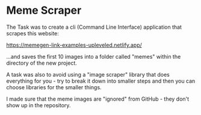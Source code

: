# Meme Scraper

The Task was to create a cli (Command Line Interface) application that scrapes this website:

https://memegen-link-examples-upleveled.netlify.app/

...and saves the first 10 images into a folder called "memes" within the directory of the new project.

A task was also to avoid using a "image scraper" library that does everything for you - try to break it down into smaller steps and then you can choose libraries for the smaller things.

I made sure that the meme images are "ignored" from GitHub - they don't show up in the repository.
